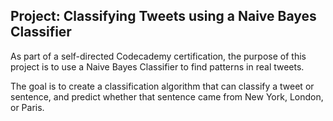 ## Project: Classifying Tweets using a Naive Bayes Classifier

As part of a self-directed Codecademy certification, the purpose of this project is to use a Naive Bayes Classifier to find patterns in real tweets. 

The goal is to create a classification algorithm that can classify a tweet or sentence, and predict whether that sentence came from New York, London, or Paris.
